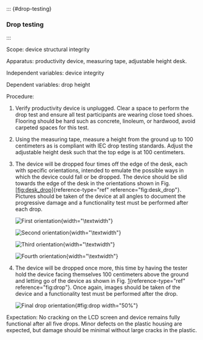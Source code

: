 ::: {#drop-testing}
### Drop testing
:::

Scope: device structural integrity

Apparatus: productivity device, measuring tape, adjustable height desk.

Independent variables: device integrity

Dependent variables: drop height

Procedure:

1.  Verify productivity device is unplugged. Clear a space to perform
    the drop test and ensure all test participants are wearing close
    toed shoes. Flooring should be hard such as concrete, linoleum, or
    hardwood, avoid carpeted spaces for this test.

2.  Using the measuring tape, measure a height from the ground up to 100
    centimeters as is compliant with IEC drop testing standards. Adjust
    the adjustable height desk such that the top edge is at 100
    centimeters.

3.  The device will be dropped four times off the edge of the desk, each
    with specific orientations, intended to emulate the possible ways in
    which the device could fall or be dropped. The device should be slid
    towards the edge of the desk in the orientations shown in Fig.
    [\[fig:desk\_drop\]](#fig:desk_drop){reference-type="ref"
    reference="fig:desk_drop"}. Pictures should be taken of the device
    at all angles to document the progressive damage and a functionality
    test must be performed after each drop.

    ![First orientation](drop_1.jpg){width="\\textwidth"}

    ![Second orientation](drop_2.jpg){width="\\textwidth"}

    ![Third orientation](drop_3.jpg){width="\\textwidth"}

    ![Fourth orientation](drop_4.jpg){width="\\textwidth"}

4.  The device will be dropped once more, this time by having the tester
    hold the device facing themselves 100 centimeters above the ground
    and letting go of the device as shown in Fig.
    [1](#fig:drop){reference-type="ref" reference="fig:drop"}. Once
    again, images should be taken of the device and a functionality test
    must be performed after the drop.

    ![Final drop orientation](drop_5.jpg){#fig:drop width="50%"}

Expectation: No cracking on the LCD screen and device remains fully
functional after all five drops. Minor defects on the plastic housing
are expected, but damage should be minimal without large cracks in the
plastic.

